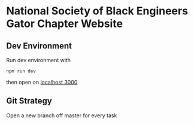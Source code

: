 # National Society of Black Engineers Gator Chapter Website
## Dev Environment
Run dev environment with 
```
npm run dev
```
then open on [localhost 3000](http://localhost:3000)

## Git Strategy
Open a new branch off master for every task
